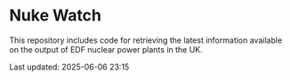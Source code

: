# Nuke Watch

This repository includes code for retrieving the latest information available on the output of EDF nuclear power plants in the UK.

Last updated: 2025-06-06 23:15